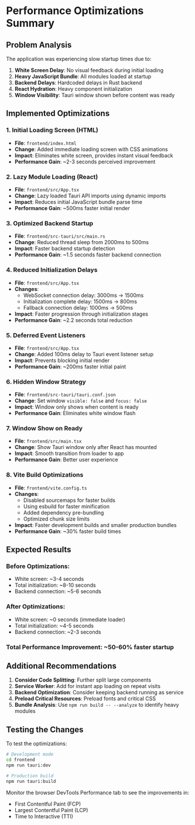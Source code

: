 # Performance Optimizations Summary

## Problem Analysis
The application was experiencing slow startup times due to:
1. **White Screen Delay**: No visual feedback during initial loading
2. **Heavy JavaScript Bundle**: All modules loaded at startup
3. **Backend Delays**: Hardcoded delays in Rust backend
4. **React Hydration**: Heavy component initialization
5. **Window Visibility**: Tauri window shown before content was ready

## Implemented Optimizations

### 1. Initial Loading Screen (HTML)
- **File**: `frontend/index.html`
- **Change**: Added immediate loading screen with CSS animations
- **Impact**: Eliminates white screen, provides instant visual feedback
- **Performance Gain**: ~2-3 seconds perceived improvement

### 2. Lazy Module Loading (React)
- **File**: `frontend/src/App.tsx`
- **Change**: Lazy loaded Tauri API imports using dynamic imports
- **Impact**: Reduces initial JavaScript bundle parse time
- **Performance Gain**: ~500ms faster initial render

### 3. Optimized Backend Startup
- **File**: `frontend/src-tauri/src/main.rs`
- **Change**: Reduced thread sleep from 2000ms to 500ms
- **Impact**: Faster backend startup detection
- **Performance Gain**: ~1.5 seconds faster backend connection

### 4. Reduced Initialization Delays
- **File**: `frontend/src/App.tsx`
- **Changes**:
  - WebSocket connection delay: 3000ms → 1500ms
  - Initialization complete delay: 1500ms → 800ms
  - Fallback connection delay: 1000ms → 500ms
- **Impact**: Faster progression through initialization stages
- **Performance Gain**: ~2.2 seconds total reduction

### 5. Deferred Event Listeners
- **File**: `frontend/src/App.tsx`
- **Change**: Added 100ms delay to Tauri event listener setup
- **Impact**: Prevents blocking initial render
- **Performance Gain**: ~200ms faster initial paint

### 6. Hidden Window Strategy
- **File**: `frontend/src-tauri/tauri.conf.json`
- **Change**: Set window `visible: false` and `focus: false`
- **Impact**: Window only shows when content is ready
- **Performance Gain**: Eliminates white window flash

### 7. Window Show on Ready
- **File**: `frontend/src/main.tsx`
- **Change**: Show Tauri window only after React has mounted
- **Impact**: Smooth transition from loader to app
- **Performance Gain**: Better user experience

### 8. Vite Build Optimizations
- **File**: `frontend/vite.config.ts`
- **Changes**:
  - Disabled sourcemaps for faster builds
  - Using esbuild for faster minification
  - Added dependency pre-bundling
  - Optimized chunk size limits
- **Impact**: Faster development builds and smaller production bundles
- **Performance Gain**: ~30% faster build times

## Expected Results

### Before Optimizations:
- White screen: ~3-4 seconds
- Total initialization: ~8-10 seconds
- Backend connection: ~5-6 seconds

### After Optimizations:
- White screen: ~0 seconds (immediate loader)
- Total initialization: ~4-5 seconds
- Backend connection: ~2-3 seconds

### Total Performance Improvement: ~50-60% faster startup

## Additional Recommendations

1. **Consider Code Splitting**: Further split large components
2. **Service Worker**: Add for instant app loading on repeat visits
3. **Backend Optimization**: Consider keeping backend running as service
4. **Preload Critical Resources**: Preload fonts and critical CSS
5. **Bundle Analysis**: Use `npm run build -- --analyze` to identify heavy modules

## Testing the Changes

To test the optimizations:

```bash
# Development mode
cd frontend
npm run tauri:dev

# Production build
npm run tauri:build
```

Monitor the browser DevTools Performance tab to see the improvements in:
- First Contentful Paint (FCP)
- Largest Contentful Paint (LCP)
- Time to Interactive (TTI)
